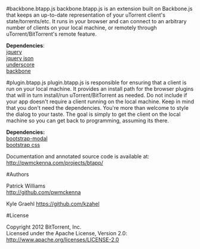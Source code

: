 #backbone.btapp.js
backbone.btapp.js is an extension built on Backbone.js that keeps an up-to-date representation of your uTorrent client's state/torrents/etc. It runs in your browser and can connect to an arbitrary number of clients on your local machine, or remotely through uTorrent/BitTorrent's remote feature.

__Dependencies__:  
[jquery](http://jquery.com/ "jquery")  
[jquery json](http://code.google.com/p/jquery-json/ "jquery json")  
[underscore](http://documentcloud.github.com/underscore/ "underscore")  
[backbone](http://documentcloud.github.com/backbone/ "backbone")  
  
  
#plugin.btapp.js
plugin.btapp.js is responsible for ensuring that a client is run on your local machine. It provides an install path for the browser plugins that will in turn install/run uTorrent/BitTorrent as needed. Do not include if your app doesn't require a client running on the local machine. Keep in mind that you don't need the dependencies. You're more than welcome to style the dialog to your taste. The goal is simply to get the client on the local machine so you can get back to programming, assuming its there.

__Dependencies:__  
[bootstrap-modal](http://twitter.github.com/bootstrap/javascript.html#modal "bootstrap modal")  
[bootstrap css](http://twitter.github.com/bootstrap/1.4.0/bootstrap.min.css "bootstrap css")  

	
Documentation and annotated source code is available at:
http://pwmckenna.com/projects/btapp/

#Authors

Patrick Williams  
http://github.com/pwmckenna
  
Kyle Graehl
https://github.com/kzahel
  
  
#License
  
Copyright 2012 BitTorrent, Inc.  
Licensed under the Apache License, Version 2.0: http://www.apache.org/licenses/LICENSE-2.0